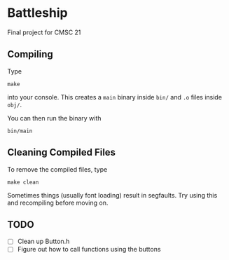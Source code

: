# Battleship

Final project for CMSC 21

## Compiling

Type
```
make
```
into your console. This creates a `main` binary inside `bin/` and `.o` files inside `obj/`.

You can then run the binary with
```
bin/main
```

## Cleaning Compiled Files

To remove the compiled files, type
```
make clean
```
Sometimes things (usually font loading) result in segfaults. Try using this and recompiling before moving on.

## TODO

- [ ] Clean up Button.h
- [ ] Figure out how to call functions using the buttons
